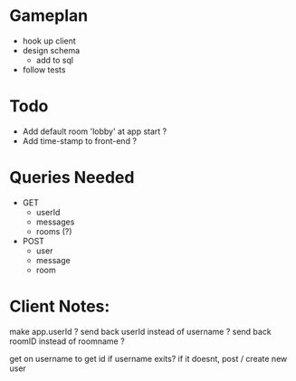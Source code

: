 # Gameplan

- hook up client
- design schema
  + add to sql
- follow tests


# Todo
  - Add default room 'lobby' at app start ?
  - Add time-stamp to front-end ?


# Queries Needed
  - GET
    + userId
    + messages
    + rooms (?)
  - POST
    + user
    + message
    + room



# Client Notes:
  make app.userId ?
  send back userId instead of username ?
  send back roomID instead of roomname ?

  get on username to get id if username exits?
    if it doesnt, post / create new user
